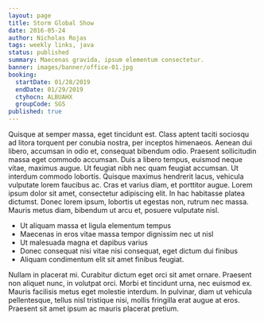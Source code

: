 ```yaml
---
layout: page
title: Storm Global Show
date: 2016-05-24
author: Nicholas Rojas
tags: weekly links, java
status: published
summary: Maecenas gravida, ipsum elementum consectetur.
banner: images/banner/office-01.jpg
booking:
  startDate: 01/28/2019
  endDate: 01/29/2019
  ctyhocn: ALBUAHX
  groupCode: SGS
published: true
---
```

Quisque at semper massa, eget tincidunt est. Class aptent taciti sociosqu ad litora torquent per conubia nostra, per inceptos himenaeos. Aenean dui libero, accumsan in odio et, consequat bibendum odio. Praesent sollicitudin massa eget commodo accumsan. Duis a libero tempus, euismod neque vitae, maximus augue. Ut feugiat nibh nec quam feugiat accumsan. Ut interdum commodo lobortis. Quisque maximus hendrerit lacus, vehicula vulputate lorem faucibus ac. Cras et varius diam, et porttitor augue. Lorem ipsum dolor sit amet, consectetur adipiscing elit. In hac habitasse platea dictumst. Donec lorem ipsum, lobortis ut egestas non, rutrum nec massa. Mauris metus diam, bibendum ut arcu et, posuere vulputate nisl.

* Ut aliquam massa et ligula elementum tempus
* Maecenas in eros vitae massa tempor dignissim nec ut nisl
* Ut malesuada magna et dapibus varius
* Donec consequat nisi vitae nisi consequat, eget dictum dui finibus
* Aliquam condimentum elit sit amet finibus feugiat.

Nullam in placerat mi. Curabitur dictum eget orci sit amet ornare. Praesent non aliquet nunc, in volutpat orci. Morbi et tincidunt urna, nec euismod ex. Mauris facilisis metus eget molestie interdum. In pulvinar, diam ut vehicula pellentesque, tellus nisl tristique nisi, mollis fringilla erat augue at eros. Praesent sit amet ipsum ac mauris placerat pretium.
